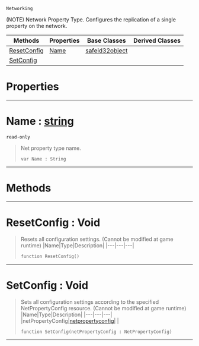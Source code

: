  `Networking`



(NOTE) Network Property Type. Configures the replication of a single property on the network.

|Methods|Properties|Base Classes|Derived Classes|
|---|---|---|---|
|[ResetConfig](netpropertytype.md#resetconfig-void)|[Name](netpropertytype.md#name-zilch-engine-documen)|[safeid32object](safeid32object.md)| |
|[SetConfig](netpropertytype.md#setconfig-void)| | | |


 #  Properties


---  
 #  Name : [string](../nada_base_types/string.md)

 `read-only`

> Net property type name.
> ```TS:Nada
> var Name : String


---  
 #  Methods


---  
 #  ResetConfig : Void

> Resets all configuration settings. (Cannot be modified at game runtime)
> |Name|Type|Description|
> |---|---|---|
> ```TS:Nada
> function ResetConfig()
> ``` 


---  
 #  SetConfig : Void

> Sets all configuration settings according to the specified NetPropertyConfig resource. (Cannot be modified at game runtime)
> |Name|Type|Description|
> |---|---|---|
> |netPropertyConfig|[netpropertyconfig](netpropertyconfig.md)| |
> ```TS:Nada
> function SetConfig(netPropertyConfig : NetPropertyConfig)
> ``` 


---  
 

 